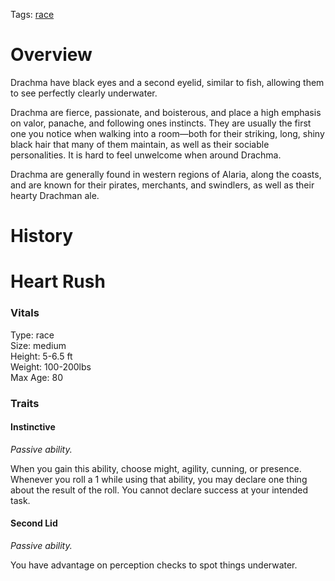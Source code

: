Tags: [race](Races)

# Overview

Drachma have black eyes and a second eyelid, similar to fish, allowing them to see perfectly clearly underwater. 

Drachma are fierce, passionate, and boisterous, and place a high emphasis on valor, panache, and following ones instincts. They are usually the first one you notice when walking into a room—both for their striking, long, shiny black hair that many of them maintain, as well as their sociable personalities. It is hard to feel unwelcome when around Drachma.

Drachma are generally found in western regions of Alaria, along the coasts, and are known for their pirates, merchants, and swindlers, as well as their hearty Drachman ale. 

# History


# Heart Rush

### Vitals
Type: race  
Size: medium  
Height: 5-6.5 ft  
Weight: 100-200lbs  
Max Age: 80  

### Traits

#### Instinctive
*Passive ability.*

When you gain this ability, choose might, agility, cunning, or presence. Whenever you roll a 1 while using that ability, you may declare one thing about the result of the roll. You cannot declare success at your intended task.

#### Second Lid
*Passive ability.*

You have advantage on perception checks to spot things underwater.